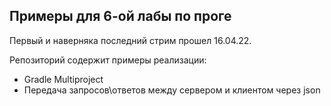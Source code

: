 ## Примеры для 6-ой лабы по проге

Первый и наверняка последний стрим прошел 16.04.22.

Репозиторий содержит примеры реализации:
- Gradle Multiproject
- Передача запросов\ответов между сервером и клиентом через json